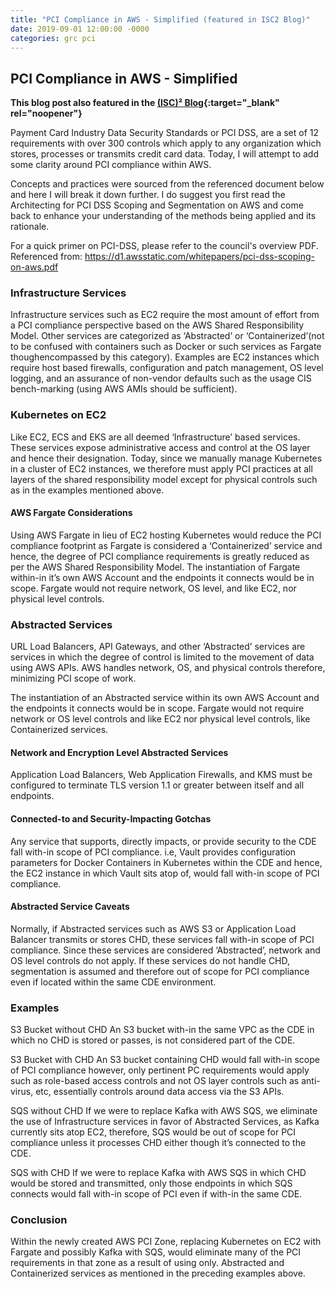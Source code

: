 ```yaml
---
title: "PCI Compliance in AWS - Simplified (featured in ISC2 Blog)"
date: 2019-09-01 12:00:00 -0000
categories: grc pci
---
```


## PCI Compliance in AWS - Simplified

**This blog post also featured in the [(ISC)² Blog](https://web.archive.org/web/20230327173643/https://blog.isc2.org/isc2_blog/2019/10/pci-compliance-in-aws-simplified.html){:target="_blank" rel="noopener"}**

Payment Card Industry Data Security Standards or PCI DSS, are a set of 12 requirements with over 300 controls which apply to any organization which stores, processes or transmits credit card data. Today, I will attempt to add some clarity around PCI compliance within AWS.

Concepts and practices were sourced from the referenced document below and here I will break it down further. I do suggest you first read the Architecting for PCI DSS Scoping and Segmentation on AWS and come back to enhance your understanding of the methods being applied and its rationale.

For a quick primer on PCI-DSS, please refer to the council's overview PDF.
Referenced from: https://d1.awsstatic.com/whitepapers/pci-dss-scoping-on-aws.pdf


### Infrastructure Services

Infrastructure services such as EC2 require the most amount of effort from a PCI compliance
perspective based on the AWS Shared Responsibility Model.
Other services are categorized as ‘Abstracted’ or ‘Containerized’(not to be confused with containers such as Docker or such services as Fargate thoughencompassed by this category).
Examples are EC2 instances which require host based firewalls, configuration and patch management, OS level logging, and an assurance of non-vendor defaults such as the usage CIS bench-marking (using AWS AMIs should be sufficient).

### Kubernetes on EC2

Like EC2, ECS and EKS are all deemed ‘Infrastructure’ based services. These services expose administrative access and control at the OS layer and hence their designation. Today, since we manually manage Kubernetes in a cluster of EC2 instances, we therefore must apply PCI practices at all layers of the shared responsibility model except for physical controls such as in the examples mentioned above.

#### AWS Fargate Considerations

Using AWS Fargate in lieu of EC2 hosting Kubernetes would reduce the PCI compliance footprint as Fargate is considered a ‘Containerized’ service and hence, the degree of PCI compliance requirements is greatly reduced as per the AWS Shared Responsibility Model.
The instantiation of Fargate within-in it’s own AWS Account and the endpoints it connects would be in scope. Fargate would not require network, OS level, and like EC2, nor physical level controls.

### Abstracted Services

URL Load Balancers, API Gateways, and other ‘Abstracted’ services are services in which the degree of control is limited to the movement of data using AWS APIs. AWS handles network, OS, and physical controls therefore, minimizing PCI scope of work.

The instantiation of an Abstracted service within its own AWS Account and the endpoints it
connects would be in scope. Fargate would not require network or OS level controls and like EC2 nor physical level controls, like Containerized services.

#### Network and Encryption Level Abstracted Services

Application Load Balancers, Web Application Firewalls, and KMS must be configured to terminate TLS version 1.1 or greater between itself and all endpoints.

#### Connected-to and Security-Impacting Gotchas
Any service that supports, directly impacts, or provide security to the CDE fall with-in scope of PCI compliance.
i.e, Vault provides configuration parameters for Docker Containers in Kubernetes within the CDE and hence, the EC2 instance in which Vault sits atop of, would fall with-in scope of PCI compliance.

#### Abstracted Service Caveats

Normally, if Abstracted services such as AWS S3 or Application Load Balancer transmits or stores CHD, these services fall with-in scope of PCI compliance. Since these services are considered ‘Abstracted’, network and OS level controls do not apply. If these services do not handle CHD, segmentation is assumed and therefore out of scope for PCI compliance even if located within the same CDE environment.


### Examples

S3 Bucket without CHD
An S3 bucket with-in the same VPC as the CDE in which no CHD is stored or passes, is not considered part of the CDE.

S3 Bucket with CHD
An S3 bucket containing CHD would fall with-in scope of PCI compliance however, only pertinent PC requirements would apply such as role-based access controls and not OS layer controls such as anti-virus, etc, essentially controls around data access via the S3 APIs.

SQS without CHD
If we were to replace Kafka with AWS SQS, we eliminate the use of Infrastructure services in favor of Abstracted Services, as Kafka currently sits atop EC2, therefore, SQS would be out of scope for PCI compliance unless it processes CHD either though it’s connected to the CDE.

SQS with CHD
If we were to replace Kafka with AWS SQS in which CHD would be stored and transmitted, only those endpoints in which SQS connects would fall with-in scope of PCI even if with-in the same CDE.

### Conclusion
Within the newly created AWS PCI Zone, replacing Kubernetes on EC2 with Fargate and possibly Kafka with SQS, would eliminate many of the PCI requirements in that zone as a result of using only. Abstracted and Containerized services as mentioned in the preceding examples above.
